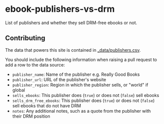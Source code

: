 # ebook-publishers-vs-drm
List of publishers and whether they sell DRM-free ebooks or not.

## Contributing

The data that powers this site is contained in [_data/publishers.csv](./_data/publishers.csv).

You should include the following information when raising a pull request to add a row to the data source:

- `publisher_name`: Name of the publisher e.g. Really Good Books
- `publisher_url`: URL of the publisher's website
- `publisher_region`: Region in which the publisher sells, or "world" if global
- `sells_ebooks`: This publisher does (`true`) or does not (`false`) sell ebooks
- `sells_drm_free_ebooks`: This publisher does (`true`) or does not (`false`) sell ebooks that do not have DRM
- `notes`: Any additional notes, such as a quote from the publisher with their DRM position
